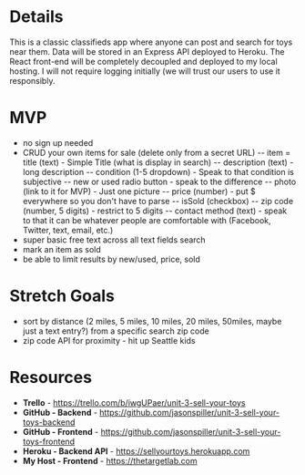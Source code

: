 Details
===
This is a classic classifieds app where anyone can post and search for toys near them. Data will be stored in an Express API deployed to Heroku. The React front-end will be completely decoupled and deployed to my local hosting. I will not require logging initially (we will trust our users to use it responsibly.


MVP
===
- no sign up needed
- CRUD your own items for sale (delete only from a secret URL)
-- item = title (text) - Simple Title (what is display in search)
-- description (text) - long description
-- condition (1-5 dropdown) - Speak to that condition is subjective
-- new or used radio button - speak to the difference
-- photo (link to it for MVP) - Just one picture
-- price (number) - put $ everywhere so you don't have to parse
-- isSold (checkbox)
-- zip code (number, 5 digits) - restrict to 5 digits
-- contact method (text) - speak to that it can be whatever people are comfortable with (Facebook, Twitter, text, email, etc.)
- super basic free text across all text fields search
- mark an item as sold
- be able to limit results by new/used, price, sold


Stretch Goals
===
- sort by distance (2 miles, 5 miles, 10 miles, 20 miles, 50miles, maybe just a text entry?) from a specific search zip code
- zip code API for proximity - hit up Seattle kids


Resources
===
- **Trello** - https://trello.com/b/iwgUPaer/unit-3-sell-your-toys
- **GitHub - Backend** - https://github.com/jasonspiller/unit-3-sell-your-toys-backend
- **GitHub - Frontend** - https://github.com/jasonspiller/unit-3-sell-your-toys-frontend
- **Heroku - Backend API** - https://sellyourtoys.herokuapp.com
- **My Host - Frontend** - https://thetargetlab.com
